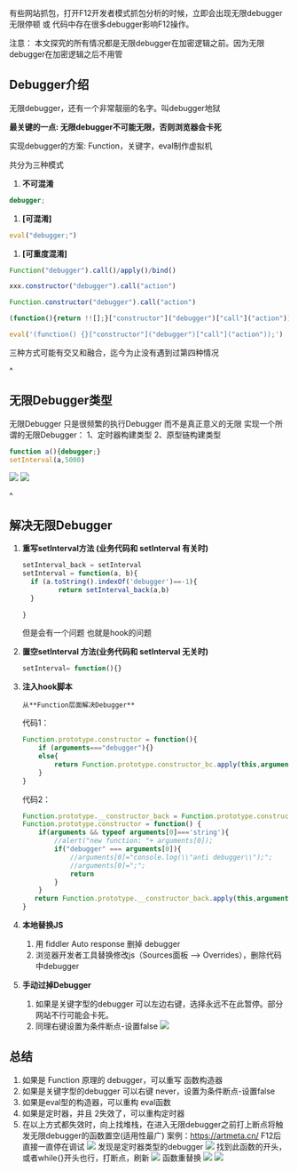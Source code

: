 有些网站抓包，打开F12开发者模式抓包分析的时候，立即会出现无限debugger无限停顿 或 代码中存在很多debugger影响F12操作。

注意： 本文探究的所有情况都是无限debugger在加密逻辑之前。因为无限debugger在加密逻辑之后不用管

## **Debugger介绍**
无限debugger，还有一个非常靓丽的名字。叫debugger地狱

**最关键的一点: 无限debugger不可能无限，否则浏览器会卡死**

实现debugger的方案: Function，关键字，eval制作虚拟机

共分为三种模式

1. **不可混淆**

```jsx
debugger;
```

1. **\[可混淆]**

```jsx
eval("debugger;")
```

1. **\[可重度混淆]**

```jsx
Function("debugger").call()/apply()/bind()

xxx.constructor("debugger").call("action")

Function.constructor("debugger").call("action")

(function(){return !![];}["constructor"]("debugger")["call"]("action"))

eval('(function() {}["constructor"]("debugger")["call"]("action"));')
```

三种方式可能有交又和融合，迄今为止没有遇到过第四种情况


^
## **无限Debugger类型**

无限Debugger 只是很频繁的执行Debugger 而不是真正意义的无限
实现一个所谓的无限Debugger：
1、定时器构建类型
2、原型链构建类型
```jsx
function a(){debugger;}
setInterval(a,5000)
```

![](.topwrite/assets/image_1727405926028.png)
![](.topwrite/assets/image_1727405960987.png)

^
## **解决无限Debugger**

1. **重写setInterval方法 (业务代码和 setInterval 有关时)**

   ```jsx
   setInterval_back = setInterval
   setInterval = function(a, b){
     if (a.toString().indexOf('debugger')==-1){
   			return setInterval_back(a,b)
     }
     
   }
   ```

   但是会有一个问题 也就是hook的问题

2. **置空setInterval 方法(业务代码和 setInterval 无关时)**

   ```jsx
   setInterval= function(){}
   ```

3. **注入hook脚本**

   `从**Function层面解决Debugger**`

   代码1：

   ```jsx
   Function.prototype.constructor = function(){
       if (arguments==="debugger"){}
       else{
           return Function.prototype.constructor_bc.apply(this,arguments)
       }
   }
   ```

   代码2：

   ```jsx
   Function.prototype.__constructor_back = Function.prototype.constructor;
   Function.prototype.constructor = function() {
       if(arguments && typeof arguments[0]==='string'){
           //alert("new function: "+ arguments[0]);
           if("debugger" === arguments[0]){
               //arguments[0]="console.log(\\"anti debugger\\");";
               //arguments[0]=";";
               return
           }
       }
      return Function.prototype.__constructor_back.apply(this,arguments);
   }
   ```

4. **本地替换JS**
 
   1. 用 fiddler Auto response 删掉 debugger
   2. 浏览器开发者工具替换修改js（Sources面板 --> Overrides），删除代码中debugger

5. **手动过掉Debugger**

   1. 如果是关键字型的debugger 可以左边右键，选择永远不在此暂停。部分网站不行可能会卡死。
   2. 同理右键设置为条件断点-设置false
![](.topwrite/assets/image_1727405673567.png)

## **总结**

1. 如果是 Function 原理的 debugger，可以重写 函数构造器
2. 如果是关键字型的debugger 可以右键 never，设置为条件断点-设置false
3. 如果是eval型的构造器，可以重构 eval函数
4. 如果是定时器，并且 2失效了，可以重构定时器
5. 在以上方式都失效时，向上找堆栈，在进入无限debugger之前打上断点将触发无限debugger的函数置空(适用性最广)
案例：<https://artmeta.cn/>
F12后直接一直停在调试
![](.topwrite/assets/image_1727406322649.png)
发现是定时器类型的debugger
![](.topwrite/assets/image_1727406344117.png)
找到此函数的开头，或者while{}开头也行，打断点，刷新
![](.topwrite/assets/image_1727406353556.png)
函数重替换
![](.topwrite/assets/image_1727406362847.png)
![](.topwrite/assets/image_1727406377190.png)

